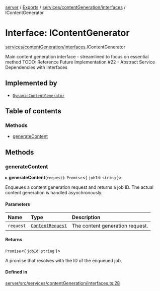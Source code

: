 [server](../README.md) / [Exports](../modules.md) / [services/contentGeneration/interfaces](../modules/services_contentGeneration_interfaces.md) / IContentGenerator

# Interface: IContentGenerator

[services/contentGeneration/interfaces](../modules/services_contentGeneration_interfaces.md).IContentGenerator

Main content generation interface - streamlined to focus on essential method
TODO: Reference Future Implementation #22 - Abstract Service Dependencies with Interfaces

## Implemented by

- [`DynamicContentGenerator`](../classes/services_contentGeneration_DynamicContentGenerator.DynamicContentGenerator.md)

## Table of contents

### Methods

- [generateContent](services_contentGeneration_interfaces.IContentGenerator.md#generatecontent)

## Methods

### generateContent

▸ **generateContent**(`request`): `Promise`\<\{ `jobId`: `string`  }\>

Enqueues a content generation request and returns a job ID.
The actual content generation is handled asynchronously.

#### Parameters

| Name | Type | Description |
| :------ | :------ | :------ |
| `request` | [`ContentRequest`](types_Content.ContentRequest.md) | The content generation request. |

#### Returns

`Promise`\<\{ `jobId`: `string`  }\>

A promise that resolves with the ID of the enqueued job.

#### Defined in

[server/src/services/contentGeneration/interfaces.ts:28](https://github.com/niklas-joh/french-learning-platform/blob/f88c80a984d39a715bd427891d156cc94cff3831/server/src/services/contentGeneration/interfaces.ts#L28)
